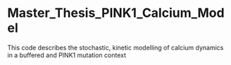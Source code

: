 # Master_Thesis_PINK1_Calcium_Model
This code describes the stochastic, kinetic modelling of calcium dynamics in a buffered and PINK1 mutation context
